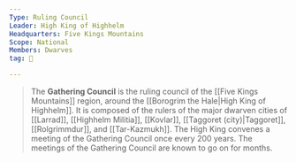 ```yaml
---
Type: Ruling Council
Leader: High King of Highhelm
Headquarters: Five Kings Mountains
Scope: National
Members: Dwarves
tag: 👥

---
```


> The **Gathering Council** is the ruling council of the [[Five Kings Mountains]] region, around the [[Borogrim the Hale|High King of Highhelm]]. It is composed of the rulers of the major dwarven cities of [[Larrad]], [[Highhelm Militia]], [[Kovlar]], [[Taggoret (city)|Taggoret]], [[Rolgrimmdur]], and [[Tar-Kazmukh]]. The High King convenes a meeting of the Gathering Council once every 200 years. The meetings of the Gathering Council are known to go on for months.








